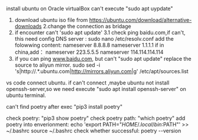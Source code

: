 install ubuntu on Oracle virtualBox
can't execute "sudo apt uypdate"
1. download ubuntu iso file from https://ubuntu.com/download/alternative-downloads
2.change the connection as bridage 
3. if encounter can't 'sudo apt update'
  3.1 check ping baidu.com,if can't, this need config DNS server :
      sudo nano /etc/resolv.conf
      add the folowwing content:
      nameserver 8.8.8.8
      nameserver 1.1.1.1
      if in china,add：
      nameserver 223.5.5.5
      nameserver 114.114.114.114
4. if you can ping www.baidu.com, but can't "sudo apt update"
  replace the source to aliyun mirror.
  sudo sed -i 's|http://.*.ubuntu.com|http://mirrors.aliyun.com|g' /etc/apt/sources.list

vs code connect ubuntu.
if can't connect ,maybe ubuntu not install openssh-server,so we need execute "sudo apt install openssh-server" on ubuntu terminal.


can't find poetry after exec "pip3 install poetry"

check poetry:
  "pip3 show poetry"
check poetry path:
  "which poetry"
add poetry into enverionment:
  echo 'export PATH="$HOME/.local/bin:$PATH"' >> ~/.bashrc
  source ~/.bashrc
check whether successful:
   poetry --version




